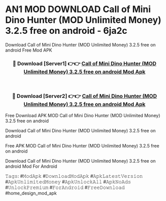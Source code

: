 # AN1 MOD DOWNLOAD Call of Mini Dino Hunter (MOD Unlimited Money) 3.2.5 free on android - 6ja2c
Download Call of Mini Dino Hunter (MOD Unlimited Money) 3.2.5 free on android Free Mod APK

<div align="center">
<h3>🔴 Download [Server1] 👉👉 <a href="https://apk-comot.site?title=Call_of_Mini_Dino_Hunter_(MOD_Unlimited_Money)_3.2.5_free_on_android">Call of Mini Dino Hunter (MOD Unlimited Money) 3.2.5 free on android Mod Apk</a></h3><br>

<h3>🔴 Download [Server2] 👉👉 <a href="https://apk-comot.site?title=Call_of_Mini_Dino_Hunter_(MOD_Unlimited_Money)_3.2.5_free_on_android">Call of Mini Dino Hunter (MOD Unlimited Money) 3.2.5 free on android Mod Apk</a></h3>
</div>


Free Download APK MOD Call of Mini Dino Hunter (MOD Unlimited Money) 3.2.5 free on android

Download Call of Mini Dino Hunter (MOD Unlimited Money) 3.2.5 free on android 

Free APK MOD Call of Mini Dino Hunter (MOD Unlimited Money) 3.2.5 free on android 

Download Call of Mini Dino Hunter (MOD Unlimited Money) 3.2.5 free on android Mod For Android

𝚃𝚊𝚐𝚜: #𝙼𝚘𝚍𝙰𝚙𝚔 #𝙳𝚘𝚠𝚗𝚕𝚘𝚊𝚍𝙼𝚘𝚍𝙰𝚙𝚔 #𝙰𝚙𝚔𝙻𝚊𝚝𝚎𝚜𝚝𝚅𝚎𝚛𝚜𝚒𝚘𝚗 #𝙰𝚙𝚔𝚄𝚗𝚕𝚒𝚖𝚒𝚝𝚎𝚍𝙼𝚘𝚗𝚎𝚢 #𝙰𝚙𝚔𝚄𝚗𝚕𝚘𝚌𝚔𝙰𝚕𝚕 #𝙰𝚙𝚔𝙽𝚘𝙰𝚍𝚜 #𝚄𝚗𝚕𝚘𝚌𝚔𝙿𝚛𝚎𝚖𝚒𝚞𝚖 #𝙵𝚘𝚛𝙰𝚗𝚍𝚛𝚘𝚒𝚍 #𝙵𝚛𝚎𝚎𝙳𝚘𝚠𝚗𝚕𝚘𝚊𝚍 #home_design_mod_apk